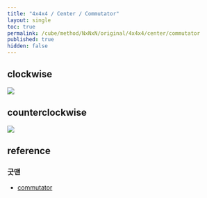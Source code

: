 ```yaml
---
title: "4x4x4 / Center / Commutator"
layout: single
toc: true
permalink: /cube/method/NxNxN/original/4x4x4/center/commutator
published: true
hidden: false
---
```


<head>
  <base target="_blank">
  <style>
    img {
      max-width: 250px;
    }
  </style>
</head>



## clockwise

<a href="https://alpha.twizzle.net/edit/?puzzle=4x4x4&stickering=centers-only&alg=2L%27+U%27+2R+U+2L+U%27+2R%27+U&setup-alg=x2+2F+2U+2F%27+2R+F2+2R%27+F">
  <img src="https://user-images.githubusercontent.com/92285528/215314201-4d2e3860-24a1-403b-90f4-bd39beb46ed3.png">
</a>



## counterclockwise

<a href="https://alpha.twizzle.net/edit/?puzzle=4x4x4&alg=2R+U+2L%27+U%27+2R%27+U+2L+U%27&stickering=centers-only&setup-alg=x2+2F+2D%27+2F%27+F2+2L%27+F2+2L+F%27">
  <img src="https://user-images.githubusercontent.com/92285528/215314483-8a14a52f-0e0c-4312-b594-574435a131bf.png">
</a>



## reference

### 굿맨

- [commutator](https://youtu.be/HsUH_K_921w)
